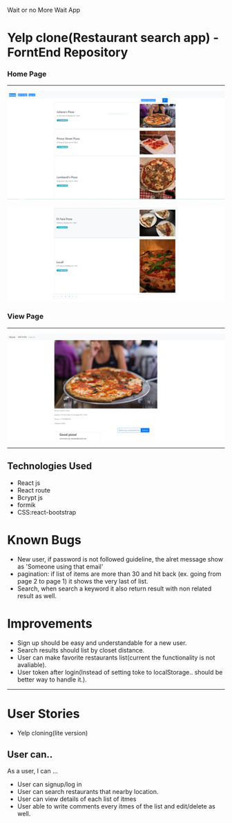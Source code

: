 Wait or no More Wait App 

# Yelp clone(Restaurant search app) - ForntEnd Repository

### Home Page
---
![Alt text](screenshots/home-1.PNG?raw=true "Home Page 1")

![Alt text](screenshots/home-2.PNG?raw=true "Home Page 2")

### View Page
---
![Alt text](screenshots/view-1.PNG?raw=true "View")

---
## Technologies Used

- React js
- React route
- Bcrypt js
- formik
- CSS:react-bootstrap

# Known Bugs

- New user, if password is not followed guideline, the alret message show as 'Someone using that email'
- pagination: if list of items are more than 30 and hit back (ex. going from page 2 to page 1) it shows the very last of list.
- Search, when search a keyword it also return result with non related result as well.
# Improvements

- Sign up should be easy and understandable for a new user.
- Search results should  list by closet distance.
- User can  make favorite restaurants list(current the functionality is not avaliable).
- User token after login(Instead of setting toke to localStorage.. should be better way to handle it.).
--------------------------------------------------------------------------------

# User Stories

- Yelp cloning(lite version)

## User can..

As a user, I can ...
- User can signup/log in
- User can search restaurants that nearby location.
- User can view details of each list of itmes
- User able to write comments every itmes of the list and edit/delete as well.
